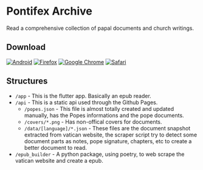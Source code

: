 # Pontifex Archive

Read a comprehensive collection of papal documents and church writings.

## Download

[![Android](https://img.shields.io/badge/Android-3DDC84?style=for-the-badge&logo=android&logoColor=white)](https://play.google.com/store/apps/details?id=fm.leigo.pontifex_archive)
[![Firefox](https://img.shields.io/badge/Firefox-FF7139?style=for-the-badge&logo=Firefox-Browser&logoColor=white)](https://pontifexarchive.leigo.fm/)
[![Google Chrome](https://img.shields.io/badge/Google%20Chrome-4285F4?style=for-the-badge&logo=GoogleChrome&logoColor=white)](https://pontifexarchive.leigo.fm/)
[![Safari](https://img.shields.io/badge/Safari-000000?style=for-the-badge&logo=Safari&logoColor=white)](https://pontifexarchive.leigo.fm/)


## Structures

- `/app` - This is the flutter app. Basically an epub reader.
- `/api` - This is a static api used through the Github Pages.
  - `/popes.json` - This file is almost totally created and updated manually, has the Popes informations and the pope documents.
  - `/covers/*.png` - Has non-offical covers for documents.
  - `/data/[language]/*.json` - These files are the document snapshot extracted from vatican website, the scraper script try to detect some document parts as notes, pope signature, chapters, etc to create a better document to read.
- `/epub_builder` - A python package, using poetry, to web scrape the vatican website and create a epub.

